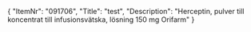 {
  "ItemNr": "091706",
  "Title": "test",
  "Description": "Herceptin, pulver till koncentrat till infusionsvätska, lösning 150 mg Orifarm"
}